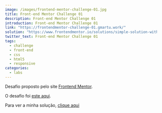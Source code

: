 ```yaml
---
image: /images/frontend-mentor-challenge-01.jpg
title: Front-end Mentor Challenge 01
description: Front-end Mentor Challenge 01
introduction: Front-end Mentor Challenge 01
link: "https://frontendmentor-challenge-01.gmartu.work/"
solution: "https://www.frontendmentor.io/solutions/simple-solution-with-html-5-new-tags-and-css3-QfotRpoCi"
twitter_text: Front-end Mentor Challenge 01
tags:
  - challenge
  - front-end
  - css
  - html5
  - responsive
categories:
  - labs
---
```


Desafio proposto pelo site [Frontend Mentor](https://www.frontendmentor.io).

O desafio foi [este aqui](https://www.frontendmentor.io/challenges/single-price-grid-component-5ce41129d0ff452fec5abbbc).

Para ver a minha solução, [clique aqui](https://frontendmentor-challenge-01.gmartu.work/)
